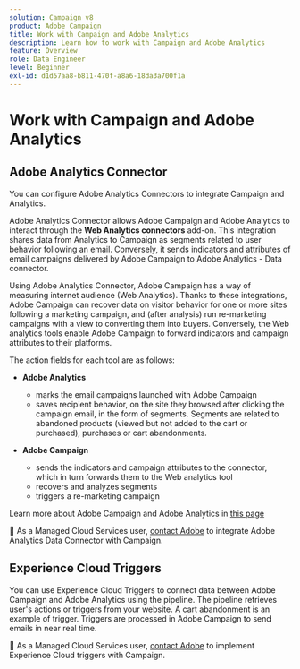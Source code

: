 ```yaml
---
solution: Campaign v8
product: Adobe Campaign
title: Work with Campaign and Adobe Analytics
description: Learn how to work with Campaign and Adobe Analytics
feature: Overview
role: Data Engineer
level: Beginner
exl-id: d1d57aa8-b811-470f-a8a6-18da3a700f1a
---
```

# Work with Campaign and Adobe Analytics


## Adobe Analytics Connector

You can configure Adobe Analytics Connectors to integrate Campaign and Analytics.

Adobe Analytics Connector allows Adobe Campaign and Adobe Analytics to interact through the **Web Analytics connectors** add-on. This integration shares data from Analytics to Campaign as segments related to user behavior following an email. Conversely, it sends indicators and attributes of email campaigns delivered by Adobe Campaign to Adobe Analytics - Data connector.

Using Adobe Analytics Connector, Adobe Campaign has a way of measuring internet audience (Web Analytics). Thanks to these integrations, Adobe Campaign can recover data on visitor behavior for one or more sites following a marketing campaign, and (after analysis) run re-marketing campaigns with a view to converting them into buyers. Conversely, the Web analytics tools enable Adobe Campaign to forward indicators and campaign attributes to their platforms.

The action fields for each tool are as follows:

* **Adobe Analytics**

    * marks the email campaigns launched with Adobe Campaign
    * saves recipient behavior, on the site they browsed after clicking the campaign email, in the form of segments. Segments are related to abandoned products (viewed but not added to the cart or purchased), purchases or cart abandonments.

* **Adobe Campaign**

    * sends the indicators and campaign attributes to the connector, which in turn forwards them to the Web analytics tool
    * recovers and analyzes segments
    * triggers a re-marketing campaign

Learn more about Adobe Campaign and Adobe Analytics in [this page](https://experienceleague.adobe.com/docs/campaign-classic/using/getting-started/connectors/adobe-analytics-data-connector.html)

:speech_balloon: As a Managed Cloud Services user, [contact Adobe](../start/campaign-faq.md#support) to integrate Adobe Analytics Data Connector with Campaign.


## Experience Cloud Triggers

You can use Experience Cloud Triggers to connect data between Adobe Campaign and Adobe Analytics using the pipeline. The pipeline retrieves user's actions or triggers from your website. A cart abandonment is an example of trigger. Triggers are processed in Adobe Campaign to send emails in near real time.

:speech_balloon: As a Managed Cloud Services user, [contact Adobe](../start/campaign-faq.md#support) to implement Experience Cloud triggers with Campaign.
